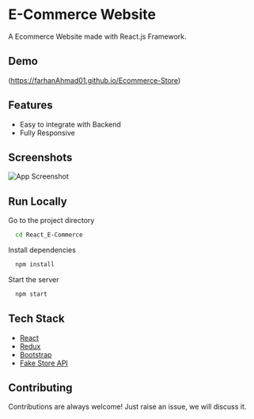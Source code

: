 # E-Commerce Website

A Ecommerce Website made with React.js Framework.


## Demo
(https://farhanAhmad01.github.io/Ecommerce-Store)

## Features

- Easy to integrate with Backend
- Fully Responsive


## Screenshots

![App Screenshot](https://i.ibb.co/fQ293tm/image.png)



## Run Locally


Go to the project directory

```bash
  cd React_E-Commerce
```

Install dependencies

```bash
  npm install
```

Start the server

```bash
  npm start
```



## Tech Stack

* [React](https://reactjs.org/)
* [Redux](https://redux.js.org/)
* [Bootstrap](https://getbootstrap.com/)
* [Fake Store API](https://fakestoreapi.com/)

## Contributing

Contributions are always welcome!
Just raise an issue, we will discuss it.



